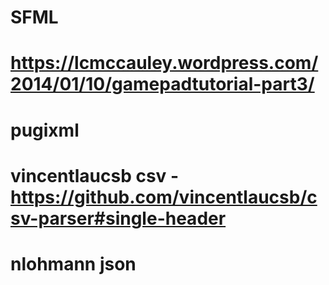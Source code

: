 # SFML
# https://lcmccauley.wordpress.com/2014/01/10/gamepadtutorial-part3/
# pugixml
# vincentlaucsb csv - https://github.com/vincentlaucsb/csv-parser#single-header
# nlohmann json
